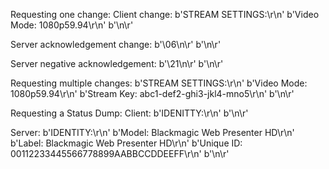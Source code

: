Requesting one change: 
Client change: 
b'STREAM SETTINGS:\r\n' 
b'Video Mode: 1080p59.94\r\n' 
b'\n\r' 
 
Server acknowledgement change: 
b'\06\n\r' 
b'\n\r' 

Server negative acknowledgement: 
b'\21\n\r' 
b'\n\r' 

Requesting multiple changes: 
b'STREAM SETTINGS:\r\n' 
b'Video Mode: 1080p59.94\r\n' 
b'Stream Key: abc1-def2-ghi3-jkl4-mno5\r\n' 
b'\n\r' 

Requesting a Status Dump:
Client: 
b'IDENITTY:\r\n' 
b'\n\r' 

Server:
b'IDENTITY:\r\n' 
b'Model: Blackmagic Web Presenter HD\r\n' 
b'Label: Blackmagic Web Presenter HD\r\n' 
b'Unique ID: 00112233445566778899AABBCCDDEEFF\r\n' 
b'\n\r' 

